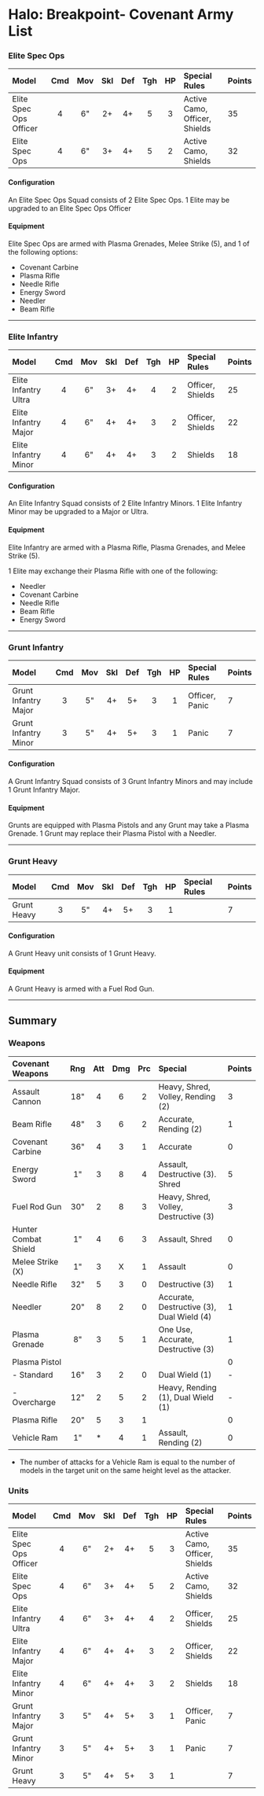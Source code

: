 # Halo: Breakpoint- Covenant Army List

<!--TODO

### Honour Guard

| Model                    | Cmd | Mov | Skl | Def | Tgh | HP  | Special Rules        | Points |
| :----------------------- | :-: | :-: | :-: | :-: | :-: | :-: | :------------------- | :----- |
| Elite Honour Guard Ultra |  5  |  6" |  2+ |  3+ |  5  |  4  | Shields              | 40     |
| Elite Honour Guardsman   |  5  |  6" |  2+ |  3+ |  5  |  3  | Shields              | 37     |

#### Configuration

#### Equipment

-----

-->

### Elite Spec Ops

| Model                    | Cmd | Mov | Skl | Def | Tgh | HP  | Special Rules                 | Points |
| :----------------------- | :-: | :-: | :-: | :-: | :-: | :-: | :---------------------------- | :----- |
| Elite Spec Ops Officer   |  4  |  6" |  2+ |  4+ |  5  |  3  | Active Camo, Officer, Shields | 35     |
| Elite Spec Ops           |  4  |  6" |  3+ |  4+ |  5  |  2  | Active Camo, Shields          | 32     |

#### Configuration

An Elite Spec Ops Squad consists of 2 Elite Spec Ops. 1 Elite may be upgraded to an Elite Spec Ops Officer

#### Equipment

Elite Spec Ops are armed with Plasma Grenades, Melee Strike (5), and 1 of the following options:

- Covenant Carbine
- Plasma Rifle
- Needle Rifle
- Energy Sword
- Needler
- Beam Rifle

-----

### Elite Infantry

| Model                    | Cmd | Mov | Skl | Def | Tgh | HP  | Special Rules     | Points |
| :----------------------- | :-: | :-: | :-: | :-: | :-: | :-: | :---------------- | :----- |
| Elite Infantry Ultra     |  4  |  6" |  3+ |  4+ |  4  |  2  | Officer, Shields  | 25     | 
| Elite Infantry Major     |  4  |  6" |  4+ |  4+ |  3  |  2  | Officer, Shields  | 22     |
| Elite Infantry Minor     |  4  |  6" |  4+ |  4+ |  3  |  2  | Shields           | 18     |

#### Configuration

An Elite Infantry Squad consists of 2 Elite Infantry Minors. 1 Elite Infantry Minor may be upgraded to a Major or Ultra.

#### Equipment

Elite Infantry are armed with a Plasma Rifle, Plasma Grenades, and Melee Strike (5).

1 Elite may exchange their Plasma Rifle with one of the following: 

- Needler
- Covenant Carbine
- Needle Rifle
- Beam Rifle
- Energy Sword

-----

<!-- TODO

### Elite Stealth Infantry 

| Model                    | Cmd | Mov | Skl | Def | Tgh | HP  | Special Rules     | Points |
| :----------------------- | :-: | :-: | :-: | :-: | :-: | :-: | :---------------- | :----- |
| Elite Stealth Infantry   |  4  |  6" |  3+ |  4+ |  4  |  2  | Active Camo       | 27     |

#### Configuration

2 Stealth Infantry

Support special rule allows reserve til later
ambush could be good deploy closer maybe another 5 points because they can be where you need

#### Equipment

Energy Sword, Plasma Rifle

-----

### Elite Infantry Rangers

| Model                    | Cmd | Mov | Skl | Def | Tgh | HP  | Special Rules     | Points |
| :----------------------- | :-: | :-: | :-: | :-: | :-: | :-: | :---------------- | :----- |
| Elite Infantry Ranger    |  4  |  6" |  3+ |  4+ |  4  |  2  | Flying            | 25     |

#### Configuration

3 Rangers

#### Equipment

Plasma Rifle, Needle Rifle, Covenant Carbine

1 cam have Beam Rifle or Energy Sword

-----

-->

### Grunt Infantry

| Model                    | Cmd | Mov | Skl | Def | Tgh | HP  | Special Rules     | Points |
| :----------------------- | :-: | :-: | :-: | :-: | :-: | :-: | :---------------- | :----- |
| Grunt Infantry Major     |  3  |  5" |  4+ |  5+ |  3  |  1  | Officer, Panic    | 7      |
| Grunt Infantry Minor     |  3  |  5" |  4+ |  5+ |  3  |  1  | Panic             | 7      |

#### Configuration

A Grunt Infantry Squad consists of 3 Grunt Infantry Minors and may include 1 Grunt Infantry Major.

#### Equipment

Grunts are equipped with Plasma Pistols and any Grunt may take a Plasma Grenade. 1 Grunt may replace their Plasma Pistol with a Needler.

-----

### Grunt Heavy

| Model                    | Cmd | Mov | Skl | Def | Tgh | HP  | Special Rules     | Points |
| :----------------------- | :-: | :-: | :-: | :-: | :-: | :-: | :---------------- | :----- |
| Grunt Heavy              |  3  |  5" |  4+ |  5+ |  3  |  1  |                   | 7      |

#### Configuration

A Grunt Heavy unit consists of 1 Grunt Heavy.

#### Equipment

A Grunt Heavy is armed with a Fuel Rod Gun.

-----



## Summary

### Weapons

| Covenant Weapons     | Rng | Att | Dmg | Prc | Special                                   | Points |
| :------------------- | :-: | :-: | :-: | :-: | :---------------------------------------- | :----- |
| Assault Cannon       | 18" |  4  |  6  |  2  | Heavy, Shred, Volley, Rending (2)         | 3      |
| Beam Rifle           | 48" |  3  |  6  |  2  | Accurate, Rending (2)                     | 1      |
| Covenant Carbine     | 36" |  4  |  3  |  1  | Accurate                                  | 0      |
| Energy Sword         | 1"  |  3  |  8  |  4  | Assault, Destructive (3). Shred           | 5      |
| Fuel Rod Gun         | 30" |  2  |  8  |  3  | Heavy, Shred, Volley, Destructive (3)     | 3      |
| Hunter Combat Shield | 1"  |  4  |  6  |  3  | Assault, Shred                            | 0      |
| Melee Strike (X)     | 1"  |  3  |  X  |  1  | Assault                                   | 0      |
| Needle Rifle         | 32" |  5  |  3  |  0  | Destructive (3)                           | 1      |
| Needler              | 20" |  8  |  2  |  0  | Accurate, Destructive (3), Dual Wield (4) | 1      |
| Plasma Grenade       | 8"  |  3  |  5  |  1  | One Use, Accurate, Destructive (3)        | 1      |
| Plasma Pistol        |     |     |     |     |                                           | 0      |
| - Standard           | 16" |  3  |  2  |  0  | Dual Wield (1)                            | -      |
| - Overcharge         | 12" |  2  |  5  |  2  | Heavy, Rending (1), Dual Wield (1)        | -      |
| Plasma Rifle         | 20" |  5  |  3  |  1  |                                           | 0      |
| Vehicle Ram          | 1"  |  *  |  4  |  1  | Assault, Rending (2)                      | 0      |

* The number of attacks for a Vehicle Ram is equal to the number of models in the target unit on the same height level as the attacker.

### Units

| Model                    | Cmd | Mov | Skl | Def | Tgh | HP  | Special Rules                 | Points |
| :----------------------- | :-: | :-: | :-: | :-: | :-: | :-: | :---------------------------- | :----- |
| Elite Spec Ops Officer   |  4  |  6" |  2+ |  4+ |  5  |  3  | Active Camo, Officer, Shields | 35     |
| Elite Spec Ops           |  4  |  6" |  3+ |  4+ |  5  |  2  | Active Camo, Shields          | 32     |
| Elite Infantry Ultra     |  4  |  6" |  3+ |  4+ |  4  |  2  | Officer, Shields              | 25     | 
| Elite Infantry Major     |  4  |  6" |  4+ |  4+ |  3  |  2  | Officer, Shields              | 22     |
| Elite Infantry Minor     |  4  |  6" |  4+ |  4+ |  3  |  2  | Shields                       | 18     |
| Grunt Infantry Major     |  3  |  5" |  4+ |  5+ |  3  |  1  | Officer, Panic                | 7      |
| Grunt Infantry Minor     |  3  |  5" |  4+ |  5+ |  3  |  1  | Panic                         | 7      |
| Grunt Heavy              |  3  |  5" |  4+ |  5+ |  3  |  1  |                               | 7      |